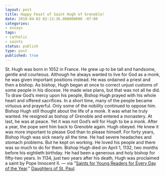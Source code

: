 ```yaml
---
layout: post
title: Happy Feast of Saint Hugh of Grenoble!
date: 2010-04-02 02:13:36.000000000 -07:00
categories:
- essays
tags:
- catholic
- saints
status: publish
type: post
published: true
---
```

St. Hugh was born in 1052 in France. He grew up to be tall and handsome, gentle and courteous. Although he always wanted to live for God as a monk, he was given important positions instead. He was ordained a priest and then a bishop. As bishop, Hugh began at once to correct unjust customs of some people in his diocese. He made wise plans, but that was not all he did. To draw God’s mercy upon his people, Bishop Hugh prayed with his whole heart and offered sacrifices. In a short time, many of the people became virtuous and prayerful. Only some of the nobility continued to oppose him. Bishop Hugh still thought about the life of a monk. It was what he truly wanted. He resigned as bishop of Grenoble and entered a monastery. At last, he was at peace. Yet it was not God’s will for Hugh to be a monk. After a year, the pope sent him back to Grenoble again. Hugh obeyed. He knew it was more important to please God than to please himself. For forty years, Bishop Hugh was sick nearly all the time. He had severe headaches and stomach problems. But he kept on working. He loved his people and there was so much to do for them. Bishop Hugh died on April 1, 1132, two months before his eightieth birthday. He had been a generous and holy bishop for fifty-two years. In 1134, just two years after his death, Hugh was proclaimed a saint by Pope Innocent II.
&mdash; via "[Saints for Young Readers for Every Day of the Year](http://jclubcatholic.org/stories/saints_april.php#01)." [Daughters of St. Paul](http://www.daughtersofstpaul.com/).
